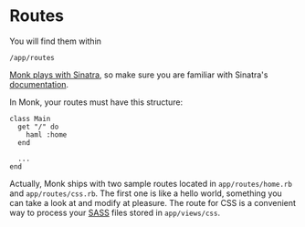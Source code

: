 Routes
======

You will find them within

    /app/routes

[Monk plays with Sinatra](/help/sinatra), so make sure you are familiar with Sinatra's [documentation](http://www.sinatrarb.com/book.html#routes).

In Monk, your routes must have this structure:


    class Main
      get "/" do
        haml :home
      end

      ...
    end

Actually, Monk ships with two sample routes located in `app/routes/home.rb` and `app/routes/css.rb`. The first one is like a hello world, something you can take a look at and modify at pleasure. The route for CSS is a convenient way to process your [SASS](http://sass-lang.com) files stored in `app/views/css`.
